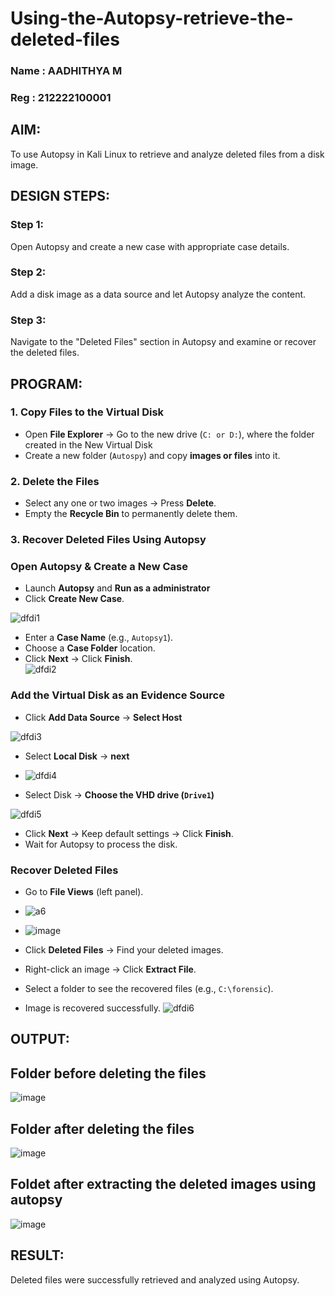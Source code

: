 # Using-the-Autopsy-retrieve-the-deleted-files
### Name : AADHITHYA M
### Reg : 212222100001
## AIM:
To use Autopsy in Kali Linux to retrieve and analyze deleted files from a disk image.

## DESIGN STEPS:
### Step 1:
Open Autopsy and create a new case with appropriate case details.

### Step 2:
Add a disk image as a data source and let Autopsy analyze the content.

### Step 3:
Navigate to the "Deleted Files" section in Autopsy and examine or recover the deleted files.

## PROGRAM:
### **1. Copy Files to the Virtual Disk**  
- Open **File Explorer** → Go to the new drive (`C: or D:`), where the folder created in the New Virtual Disk
- Create a new folder (`Autospy`) and copy **images or files** into it.  

### **2. Delete the Files**  
- Select any one or two images → Press **Delete**.  
- Empty the **Recycle Bin** to permanently delete them.  

### **3. Recover Deleted Files Using Autopsy**  
### **Open Autopsy & Create a New Case** 

- Launch **Autopsy** and **Run as a administrator**  
- Click **Create New Case**.  

![dfdi1](https://github.com/user-attachments/assets/f654bd06-10fe-4f99-940b-8de796ed8024)
- Enter a **Case Name** (e.g., `Autopsy1`).  
- Choose a **Case Folder** location.  
- Click **Next** → Click **Finish**.  
![dfdi2](https://github.com/user-attachments/assets/add84cc9-66ba-48e8-9a3a-bf078f9b6b43)



### **Add the Virtual Disk as an Evidence Source**  
- Click **Add Data Source**  → **Select Host**


![dfdi3](https://github.com/user-attachments/assets/934da0c2-6fc6-4166-937d-78fce3c18617)


- Select **Local Disk** → **next**
- ![dfdi4](https://github.com/user-attachments/assets/d9589646-8c79-45bc-8d3c-0953af07d3f1)


- Select Disk → **Choose the VHD drive (`Drive1`)**

![dfdi5](https://github.com/user-attachments/assets/6e8a0655-b707-491a-902e-c4908d96bc01)


- Click **Next** → Keep default settings → Click **Finish**.  
- Wait for Autopsy to process the disk.  

### **Recover Deleted Files**  
- Go to **File Views** (left panel).
- ![a6](https://github.com/user-attachments/assets/f7063263-697f-485f-ad92-ccb0e8a17552)
- ![image](https://github.com/user-attachments/assets/d41a0934-c3ff-4c7a-8a72-901f68c45ea6)



- Click **Deleted Files** → Find your deleted images.  
- Right-click an image → Click **Extract File**.  



- Select a folder to see the recovered files (e.g., `C:\forensic`).  
- Image is recovered successfully.
![dfdi6](https://github.com/user-attachments/assets/de8d34bb-c084-4137-8039-dca5622ad450)



## OUTPUT:
## Folder before deleting the files
![image](https://github.com/user-attachments/assets/13db3360-423f-4a1b-b5b3-e9902b849533)
## Folder after deleting the files
![image](https://github.com/user-attachments/assets/279d61f8-b3b1-4c85-b8fb-f1b969980c42)
## Foldet after extracting the deleted images using autopsy
![image](https://github.com/user-attachments/assets/ffe1fc06-74c4-4037-a4a3-10f04eb583c5)


## RESULT:
Deleted files were successfully retrieved and analyzed using Autopsy.

